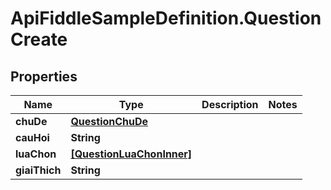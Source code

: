 # ApiFiddleSampleDefinition.QuestionCreate

## Properties

Name | Type | Description | Notes
------------ | ------------- | ------------- | -------------
**chuDe** | [**QuestionChuDe**](QuestionChuDe.md) |  | 
**cauHoi** | **String** |  | 
**luaChon** | [**[QuestionLuaChonInner]**](QuestionLuaChonInner.md) |  | 
**giaiThich** | **String** |  | 


